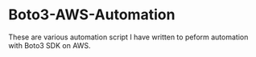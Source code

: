 # Boto3-AWS-Automation

These are various automation script I have written to peform automation with Boto3 SDK on AWS.
